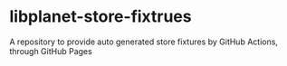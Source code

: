 # libplanet-store-fixtrues
A repository to provide auto generated store fixtures by GitHub Actions, through GitHub Pages

